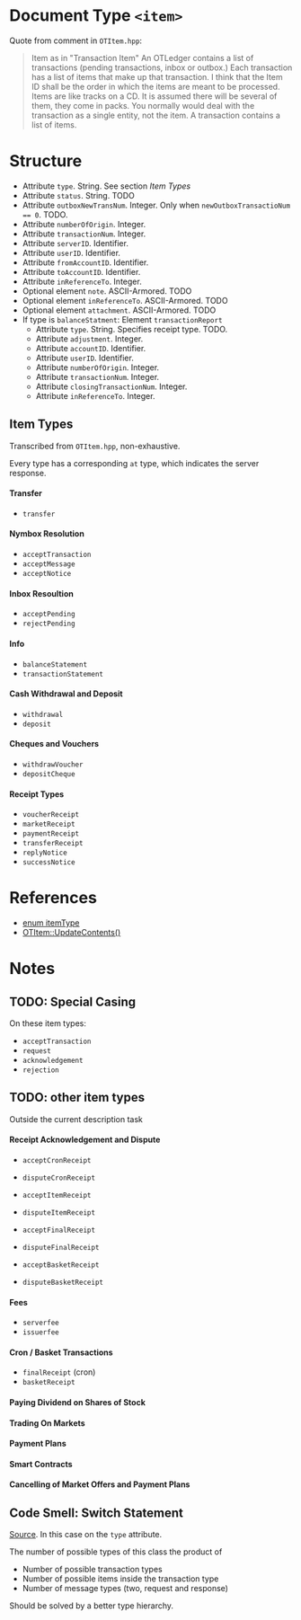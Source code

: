 # Document Type `<item>`

Quote from comment in `OTItem.hpp`:

> Item as in "Transaction Item"
> An OTLedger contains a list of transactions (pending transactions, inbox or
outbox.) Each transaction has a list of items that make up that transaction.
I think that the Item ID shall be the order in which the items are meant to be
processed.  Items are like tracks on a CD. It is assumed there will be several
of them, they come in packs. You normally would deal with the transaction as a
single entity, not the item. A transaction contains a list of items.


# Structure

* Attribute `type`. String. See section _Item Types_
* Attribute `status`. String. TODO
* Attribute `outboxNewTransNum`. Integer. Only when
    `newOutboxTransactioNum == 0`. TODO.
* Attribute `numberOfOrigin`. Integer.
* Attribute `transactionNum`. Integer.
* Attribute `serverID`. Identifier.
* Attribute `userID`. Identifier.
* Attribute `fromAccountID`. Identifier.
* Attribute `toAccountID`. Identifier.
* Attribute `inReferenceTo`. Integer.
* Optional element `note`. ASCII-Armored. TODO
* Optional element `inReferenceTo`. ASCII-Armored. TODO
* Optional element `attachment`. ASCII-Armored. TODO
* If type is `balanceStatment`: Element `transactionReport`
    * Attribute `type`. String. Specifies receipt type. TODO.
    * Attribute `adjustment`. Integer.
    * Attribute `accountID`. Identifier.
    * Attribute `userID`. Identifier.
    * Attribute `numberOfOrigin`. Integer.
    * Attribute `transactionNum`. Integer.
    * Attribute `closingTransactionNum`. Integer.
    * Attribute `inReferenceTo`. Integer.

## Item Types

Transcribed from `OTItem.hpp`, non-exhaustive.

Every type has a corresponding `at` type, which indicates the server response.

#### Transfer

* `transfer`

#### Nymbox Resolution

* `acceptTransaction`
* `acceptMessage`
* `acceptNotice`

#### Inbox Resoultion

* `acceptPending`
* `rejectPending`


#### Info

* `balanceStatement`
* `transactionStatement`

#### Cash Withdrawal and Deposit

* `withdrawal`
* `deposit`

#### Cheques and Vouchers

* `withdrawVoucher`
* `depositCheque`

#### Receipt Types

* `voucherReceipt`
* `marketReceipt`
* `paymentReceipt`
* `transferReceipt`
* `replyNotice`
* `successNotice`

# References

* [enum itemType](https://github.com/Open-Transactions/opentxs/blob/f403ce1496ddddea9a0887c87d4f76535697c9a3/include/opentxs/core/OTItem.hpp#L169)
* [OTItem::UpdateContents()](https://github.com/Open-Transactions/opentxs/blob/f403ce1496ddddea9a0887c87d4f76535697c9a3/src/core/OTItem.cpp#L2254)

# Notes

## TODO: Special Casing

On these item types:

* `acceptTransaction`
* `request`
* `acknowledgement`
* `rejection`

## TODO: other item types

Outside the current description task

#### Receipt Acknowledgement and Dispute

* `acceptCronReceipt`
* `disputeCronReceipt`

* `acceptItemReceipt`
* `disputeItemReceipt`

* `acceptFinalReceipt`
* `disputeFinalReceipt`

* `acceptBasketReceipt`
* `disputeBasketReceipt`

#### Fees

* `serverfee`
* `issuerfee`

#### Cron / Basket Transactions

* `finalReceipt` (cron)
* `basketReceipt`

#### Paying Dividend on Shares of Stock

#### Trading On Markets

#### Payment Plans

#### Smart Contracts

#### Cancelling of Market Offers and Payment Plans

## Code Smell: Switch Statement

[Source](http://sourcemaking.com/refactoring/switch-statements). In this case on
the `type` attribute.

The number of possible types of this class the product of
 * Number of possible transaction types
 * Number of possible items inside the transaction type
 * Number of message types (two, request and response)

Should be solved by a better type hierarchy.
